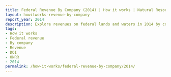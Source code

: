 ```yaml
---
title: Federal Revenue By Company (2014) | How it works | Natural Resources Revenue Data
layout: howitworks-revenue-by-company
report_year: 2014
description: Explore revenues on federal lands and waters in 2014 by commodity, revenue type, and company.
tags:
- How it works
- Federal revenue
- By company
- Revenue
- DOI
- ONRR
- 2014
permalink: /how-it-works/federal-revenue-by-company/2014/
---
```

